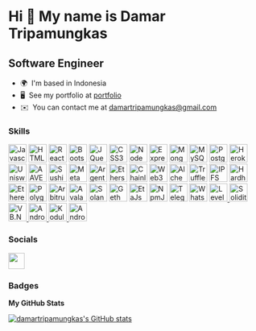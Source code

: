 Hi 👋 My name is Damar Tripamungkas
===================================

Software Engineer
-----------------

* 🌍  I'm based in Indonesia
* 🖥️  See my portfolio at [portfolio](http://damartripamungkas.github.io)
* ✉️  You can contact me at [damartripamungkas@gmail.com](mailto:damartripamungkas@gmail.com)

### Skills
<p align="left">
<a href="https://developer.mozilla.org/en-US/docs/Web/JavaScript" target="_blank" rel="noreferrer"><img src="https://raw.githubusercontent.com/danielcranney/readme-generator/main/public/icons/skills/javascript-colored.svg" width="36" height="36" alt="Javascript" /></a>
<a href="https://developer.mozilla.org/en-US/docs/Glossary/HTML5" target="_blank" rel="noreferrer"><img src="https://raw.githubusercontent.com/danielcranney/readme-generator/main/public/icons/skills/html5-colored.svg" width="36" height="36" alt="HTML5" /></a>
<a href="https://reactjs.org/" target="_blank" rel="noreferrer"><img src="https://raw.githubusercontent.com/danielcranney/readme-generator/main/public/icons/skills/react-colored.svg" width="36" height="36" alt="React" /></a>
<a href="https://getbootstrap.com/" target="_blank" rel="noreferrer"><img src="https://raw.githubusercontent.com/danielcranney/readme-generator/main/public/icons/skills/bootstrap-colored.svg" width="36" height="36" alt="Bootstrap" /></a>
<a href="https://jquery.com/" target="_blank" rel="noreferrer"><img src="https://raw.githubusercontent.com/danielcranney/readme-generator/main/public/icons/skills/jquery-colored.svg" width="36" height="36" alt="JQuery" /></a>
<a href="https://www.w3.org/TR/CSS/#css" target="_blank" rel="noreferrer"><img src="https://raw.githubusercontent.com/danielcranney/readme-generator/main/public/icons/skills/css3-colored.svg" width="36" height="36" alt="CSS3" /></a>
<a href="https://nodejs.org/en/" target="_blank" rel="noreferrer"><img src="https://raw.githubusercontent.com/danielcranney/readme-generator/main/public/icons/skills/nodejs-colored.svg" width="36" height="36" alt="NodeJS" /></a>
<a href="https://expressjs.com/" target="_blank" rel="noreferrer"><img src="https://raw.githubusercontent.com/danielcranney/readme-generator/main/public/icons/skills/express-colored.svg" width="36" height="36" alt="Express" /></a>
<a href="https://www.mongodb.com/" target="_blank" rel="noreferrer"><img src="https://raw.githubusercontent.com/danielcranney/readme-generator/main/public/icons/skills/mongodb-colored.svg" width="36" height="36" alt="MongoDB" /></a>
<a href="https://www.mysql.com/" target="_blank" rel="noreferrer"><img src="https://raw.githubusercontent.com/danielcranney/readme-generator/main/public/icons/skills/mysql-colored.svg" width="36" height="36" alt="MySQL" /></a>
<a href="https://www.postgresql.org/" target="_blank" rel="noreferrer"><img src="https://raw.githubusercontent.com/danielcranney/readme-generator/main/public/icons/skills/postgresql-colored.svg" width="36" height="36" alt="PostgreSQL" /></a>
<a href="https://www.heroku.com/" target="_blank" rel="noreferrer"><img src="https://raw.githubusercontent.com/danielcranney/readme-generator/main/public/icons/skills/heroku-colored.svg" width="36" height="36" alt="Heroku" /></a>
<a href="https://uniswap.org/" target="_blank" rel="noreferrer"><img src="https://raw.githubusercontent.com/danielcranney/readme-generator/main/public/icons/skills/uniswap-colored.svg" width="36" height="36" alt="Uniswap" /></a>
<a href="https://aave.com/" target="_blank" rel="noreferrer"><img src="https://raw.githubusercontent.com/danielcranney/readme-generator/main/public/icons/skills/aave-colored.svg" width="36" height="36" alt="AAVE" /></a>
<a href="https://www.sushi.com/" target="_blank" rel="noreferrer"><img src="https://raw.githubusercontent.com/danielcranney/readme-generator/main/public/icons/skills/sushiswap-colored.svg" width="36" height="36" alt="Sushiswap" /></a>
<a href="https://metamask.io/" target="_blank" rel="noreferrer"><img src="https://raw.githubusercontent.com/danielcranney/readme-generator/main/public/icons/skills/metamask-colored.svg" width="36" height="36" alt="MetaMask" /></a>
<a href="https://www.argent.xyz/" target="_blank" rel="noreferrer"><img src="https://raw.githubusercontent.com/danielcranney/readme-generator/main/public/icons/skills/argent-colored.svg" width="36" height="36" alt="Argent" /></a>
<a href="https://ethers.io" target="_blank" rel="noreferrer"><img src="https://raw.githubusercontent.com/danielcranney/readme-generator/main/public/icons/skills/ethers-colored.svg" width="36" height="36" alt="Ethers" /></a>
<a href="https://chain.link/" target="_blank" rel="noreferrer"><img src="https://raw.githubusercontent.com/danielcranney/readme-generator/main/public/icons/skills/chainlink-colored.svg" width="36" height="36" alt="Chainlink" /></a>
<a href="https://web3js.readthedocs.io/en/v1.7.1/#" target="_blank" rel="noreferrer"><img src="https://raw.githubusercontent.com/danielcranney/readme-generator/main/public/icons/skills/web3js-colored.svg" width="36" height="36" alt="Web3Js" /></a>
<a href="https://docs.alchemy.com/alchemy/documentation/alchemy-web3" target="_blank" rel="noreferrer"><img src="https://raw.githubusercontent.com/danielcranney/readme-generator/main/public/icons/skills/alchemy-colored.svg" width="36" height="36" alt="Alchemy" /></a>
<a href="https://trufflesuite.com" target="_blank" rel="noreferrer"><img src="https://raw.githubusercontent.com/danielcranney/readme-generator/main/public/icons/skills/truffle-colored.svg" width="36" height="36" alt="Truffle" /></a>
<a href="https://ipfs.io/" target="_blank" rel="noreferrer"><img src="https://raw.githubusercontent.com/danielcranney/readme-generator/main/public/icons/skills/ipfs-colored.svg" width="36" height="36" alt="IPFS" /></a>
<a href="https://hardhat.org/" target="_blank" rel="noreferrer"><img src="https://raw.githubusercontent.com/danielcranney/readme-generator/main/public/icons/skills/hardhat-colored.svg" width="36" height="36" alt="Hardhat" /></a>
<a href="https://ethereum.org/en/" target="_blank" rel="noreferrer"><img src="https://raw.githubusercontent.com/danielcranney/readme-generator/main/public/icons/skills/ethereum-colored.svg" width="36" height="36" alt="Ethereum" /></a>
<a href="https://polygon.technology/" target="_blank" rel="noreferrer"><img src="https://raw.githubusercontent.com/danielcranney/readme-generator/main/public/icons/skills/polygon-colored.svg" width="36" height="36" alt="Polygon" /></a>
<a href="https://portal.arbitrum.one/" target="_blank" rel="noreferrer"><img src="https://raw.githubusercontent.com/danielcranney/readme-generator/main/public/icons/skills/arbitrum-colored.svg" width="36" height="36" alt="Arbitrum" /></a>
<a href="https://www.avax.network/" target="_blank" rel="noreferrer"><img src="https://raw.githubusercontent.com/danielcranney/readme-generator/main/public/icons/skills/avalanche-colored.svg" width="36" height="36" alt="Avalanche" /></a>
<a href="https://solana.com/" target="_blank" rel="noreferrer"><img src="https://raw.githubusercontent.com/danielcranney/readme-generator/main/public/icons/skills/solana-colored.svg" width="36" height="36" alt="Solana" /></a>
<a href="https://geth.ethereum.org/" target="_blank" rel="noreferrer"><img src="https://geth.ethereum.org/favicon.ico" width="36" height="36" alt="Geth" /></a>
<a href="https://eta.js.org/" target="_blank" rel="noreferrer"><img src="https://eta.js.org/img/logo.svg" width="36" height="36" alt="EtaJs" /></a>
<a href="https://npmjs.com" target="_blank" rel="noreferrer"><img src="https://upload.wikimedia.org/wikipedia/commons/thumb/d/db/Npm-logo.svg/800px-Npm-logo.svg.png" width="36" height="36" alt="NpmJs" /></a>
<a href="https://core.telegram.org/bots" target="_blank" rel="noreferrer"><img src="https://miro.medium.com/max/300/1*YVTFl1UEkt3_rkez-DIU9w.png" width="36" height="36" alt="TelegramBot" /></a>
<a href="https://github.com/adiwajshing/Baileys" target="_blank" rel="noreferrer"><img src="https://encrypted-tbn0.gstatic.com/images?q=tbn:ANd9GcSU2Y7897kze0BpSVfsVKQqGNdTm6OA9ROq55f2YUaDa3JbqcTnTmosHZ6WcJlmGYMphpk&usqp=CAU" width="36" height="36" alt="WhatsappBot" /></a>
<a href="https://github.com/Level/level" target="_blank" rel="noreferrer">
  <img src="https://encrypted-tbn0.gstatic.com/images?q=tbn:ANd9GcSGFao5OEi9JeV82iNspRcGmwRJWN3ZttXduA&usqp=CAU" width="36" height="36" alt="Leveldb" />
</a>
<a href="https://docs.soliditylang.org/en/v0.8.15/" target="_blank" rel="noreferrer">
  <img src="https://miro.medium.com/max/880/1*KhxTw-tTuNN8hhmbF3uzVw.png" width="36" height="36" alt="Solidity" />
</a>
<a href="https://g.co/kgs/qADB6k" target="_blank" rel="noreferrer">
  <img src="https://encrypted-tbn0.gstatic.com/images?q=tbn:ANd9GcQTPLyZmWC_WokNkTLa1PGAoO_SoUdWI1D8cgg3-GMTu2_CF6BsIc9WHompavK1kxgIw5w&usqp=CAU" width="36" height="36" alt="VB.NET" />
</a>
<a href="https://developer.android.com/kotlin" target="_blank" rel="noreferrer">
  <img src="https://1.bp.blogspot.com/-LgTa-xDiknI/X4EflN56boI/AAAAAAAAPuk/24YyKnqiGkwRS9-_9suPKkfsAwO4wHYEgCLcBGAsYHQ/s0/image9.png" width="36" height="36" alt="Android Studio Kotlin" />
</a>
<a href="https://www.kodular.io" target="_blank" rel="noreferrer">
  <img src="https://www.kodular.io/favicon.ico" width="36" height="36" alt="Kodular Framework Builder" />
</a>  
<a href="https://www.google.com/search?q=android+webview&oq=android+web&aqs=chrome.1.69i57j0i512l6j69i60.2998j0j1&sourceid=chrome&ie=UTF-8" target="_blank" rel="noreferrer">
  <img src="https://raw.githubusercontent.com/alrra/browser-logos/a94987f29719142668cdf960b3f624ce1a3c6aa8/src/android-webview/android-webview_512x512.png" width="36" height="36" alt="Android Web Viewer" />
</a>  

</p>

### Socials
<p align="left"> <a href="https://www.github.com/damartripamungkas" target="_blank" rel="noreferrer"><img src="https://raw.githubusercontent.com/danielcranney/readme-generator/main/public/icons/socials/github.svg" width="32" height="32" /></a></p>

### Badges
<b>My GitHub Stats</b>

<a href="http://www.github.com/damartripamungkas"><img src="https://github-readme-stats.vercel.app/api?username=damartripamungkas&show_icons=true&hide=&count_private=true&title_color=3382ed&text_color=ffffff&icon_color=0891b2&bg_color=1c1917&hide_border=true&show_icons=true" alt="damartripamungkas's GitHub stats" /></a>
